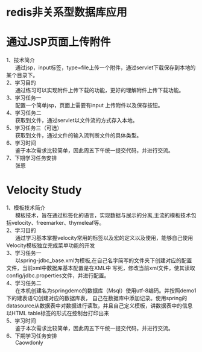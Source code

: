 <h1>redis非关系型数据库应用</h1>


<h1>通过JSP页面上传附件</h1>
1、技术简介<br>
&nbsp;&nbsp;&nbsp;&nbsp;&nbsp;&nbsp;通过jsp，input标签，type=file上传一个附件，通过servlet下载保存到本地的某个目录下。<br>
2、学习目的<br>
&nbsp;&nbsp;&nbsp;&nbsp;&nbsp;&nbsp;通过练习可以实现附件上传下载的功能，更好的理解附件上传下载功能。<br>
3、学习任务一<br>
&nbsp;&nbsp;&nbsp;&nbsp;&nbsp;&nbsp;配置一个简单jsp，页面上需要有input 上传附件以及保存按钮。<br>
4、学习任务二<br>
&nbsp;&nbsp;&nbsp;&nbsp;&nbsp;&nbsp;获取到文件，通过servlet以文件流的方式存入本地。<br>
5、学习任务三（可选）<br>
&nbsp;&nbsp;&nbsp;&nbsp;&nbsp;&nbsp;获取到文件，通过文件的输入流判断文件的具体类型。<br>
6、学习时间<br>
&nbsp;&nbsp;&nbsp;&nbsp;&nbsp;&nbsp;鉴于本次需求比较简单，因此周五下午统一提交代码，并进行交流。<br>
7、下期学习任务安排<br>
&nbsp;&nbsp;&nbsp;&nbsp;&nbsp;&nbsp;张恩




<h1>Velocity Study</h1>
1、模板技术简介<br>
&nbsp;&nbsp;&nbsp;&nbsp;&nbsp;&nbsp;模板技术，旨在通过标签化的语言，实现数据与展示的分离,主流的模板技术包括velocity、freemarker、thymeleaf等。<br>
2、学习目的<br>
&nbsp;&nbsp;&nbsp;&nbsp;&nbsp;&nbsp;通过学习基本掌握velocity常用的标签以及宏的定义以及使用，能够自己使用Velocity模板独立完成菜单功能的开发<br>
3、学习任务一<br>
&nbsp;&nbsp;&nbsp;&nbsp;&nbsp;&nbsp;以spring-jdbc_base.xml为模板,在自己名字简写的文件夹下创建对应的配置文件，当前xml中数据库基本配置是在XML中
写死，修改当前xml文件，使其读取config/jdbc.properties文件，并进行配置。<br>
4、学习任务二<br>
&nbsp;&nbsp;&nbsp;&nbsp;&nbsp;&nbsp;在本机创建名为springdemo的数据库（Msql）使用utf-8编码。并按照demo1下的建表语句创建对应的数据库表，
自己在数据库中添加记录。使用spring的datasource从数据表中对数据进行读取，并且自己定义模板，讲数据表中的信息以HTML table标签的形式在控制台打印出来<br>
5、学习时间<br>
&nbsp;&nbsp;&nbsp;&nbsp;&nbsp;&nbsp;鉴于本次需求比较简单，因此周五下午统一提交代码，并进行交流。<br>
6、下期学习任务安排<br>
&nbsp;&nbsp;&nbsp;&nbsp;&nbsp;&nbsp;Caowdonly
